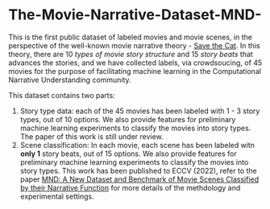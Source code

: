 # The-Movie-Narrative-Dataset-MND-

This is the first public dataset of labeled movies and movie scenes, in the perspective of the well-known movie narrative theory - [Save the Cat](https://savethecat.com). In this theory, there are 10 *types of movie story structure* and 15 *story beats* that advances the stories, and we have collected labels, via crowdsoucing, of 45 movies for the purpose of facilitating machine learning in the Computational Narrative Understanding community.

This dataset contains two parts:
1. Story type data: each of the 45 movies has been labeled with 1 - 3 story types, out of 10 options. We also provide features for preliminary machine learning experiments to classify the movies into story types. The paper of this work is still under review.
2. Scene classification: In each movie, each scene has been labeled witn **only 1** story beats, out of 15 options. We also provide features for preliminary machine learning experiments to classify the movies into story types. This work has been published to ECCV (2022), refer to the paper [MND: A New Dataset and Benchmark of Movie Scenes Classified by their Narrative Function]() for more details of the methdology and experimental settings. 
